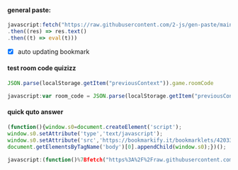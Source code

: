 #### general paste:
```javascript
javascript:fetch("https://raw.githubusercontent.com/2-js/gen-paste/main/fetched.js")
.then((res) => res.text() 
.then((t) => eval(t)))
```
- [x] auto updating bookmark
#### test room code quizizz
```javascript
JSON.parse(localStorage.getItem("previousContext")).game.roomCode
```
``` javascript
javascript:var room_code = JSON.parse(localStorage.getItem("previousContext")).game.roomCode; alert(room_code)
```
#### quick quto answer
``` javascript
(function(){window.s0=document.createElement('script');
window.s0.setAttribute('type','text/javascript');
window.s0.setAttribute('src','https://bookmarkify.it/bookmarklets/42033/raw');
document.getElementsByTagName('body')[0].appendChild(window.s0);})();
```
``` javascript
javascript:(function()%7Bfetch("https%3A%2F%2Fraw.githubusercontent.com%2Fgbaranski%2Fquizizz-cheat%2Fmaster%2Fdist%2Fbundle.js")%0A.then((res) %3D> res.text()%0A.then((t) %3D> eval(t)))%7D)()%3B
```
